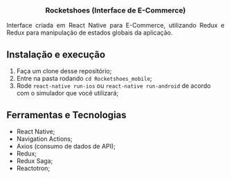 <h3 align="center">
  Rocketshoes (Interface de E-Commerce)
</h3>

<p align="justify">Interface criada em React Native para E-Commerce, utilizando Redux e Redux para manipulação de estados globais da aplicação.</p>

## Instalação e execução

1. Faça um clone desse repositório;
2. Entre na pasta rodando `cd Rocketshoes_mobile`;
3. Rode `react-native run-ios` ou `react-native run-android` de acordo com o simulador que você utilizará;

## Ferramentas e Tecnologias

- React Native;
- Navigation Actions;
- Axios (consumo de dados de API);
- Redux;
- Redux Saga; 
- Reactotron;
